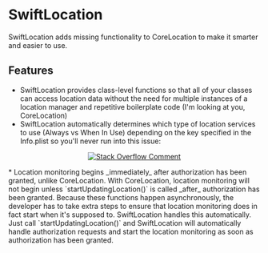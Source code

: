 # SwiftLocation
SwiftLocation adds missing functionality to CoreLocation to make it smarter and easier to use.

## Features
* SwiftLocation provides class-level functions so that all of your classes can access location data without the need for multiple instances of a location manager and repetitive boilerplate code (I'm looking at you, CoreLocation)
* SwiftLocation automatically determines which type of location services to use (Always vs When In Use) depending on the key specified in the Info.plist so you'll never run into this issue:
<p align="center">
  <a target="_blank" href="http://stackoverflow.com/a/24063578"><img src="http://s29.postimg.org/qxqgozll3/Screen_Shot_2016_04_03_at_7_25_31_PM.png" alt="Stack Overflow Comment" title="Stack Overflow Comment"></a>
</p>
* Location monitoring begins _immediately_ after authorization has been granted, unlike CoreLocation. With CoreLocation, location monitoring will not begin unless `startUpdatingLocation()` is called _after_ authorization has been granted. Because these functions happen asynchronously, the developer has to take extra steps to ensure that location monitoring does in fact start when it's supposed to. SwiftLocation handles this automatically. Just call `startUpdatingLocation()` and SwiftLocation will automatically handle authorization requests and start the location monitoring as soon as authorization has been granted.
